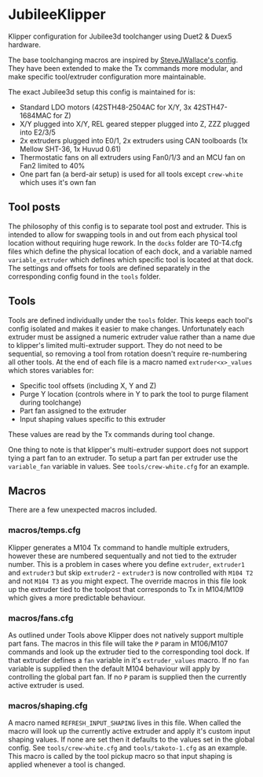 # JubileeKlipper
Klipper configuration for Jubilee3d toolchanger using Duet2 &amp; Duex5 hardware.

The base toolchanging macros are inspired by [SteveJWallace's config](https://github.com/SteveJWallace/JubileeKlipper). They have been extended to make the Tx commands more modular, and make specific tool/extruder configuration more maintainable.

The exact Jubilee3d setup this config is maintained for is:
- Standard LDO motors (42STH48-2504AC for X/Y, 3x 42STH47-1684MAC for Z)
- X/Y plugged into X/Y, REL geared stepper plugged into Z, ZZZ plugged into E2/3/5
- 2x extruders plugged into E0/1, 2x extruders using CAN toolboards (1x Mellow SHT-36, 1x Huvud 0.61)
- Thermostatic fans on all extruders using Fan0/1/3 and an MCU fan on Fan2 limited to 40%
- One part fan (a berd-air setup) is used for all tools except `crew-white` which uses it's own fan

## Tool posts
The philosophy of this config is to separate tool post and extruder. This is intended to allow for swapping tools in and out from each physical tool location without requiring huge rework.
In the `docks` folder are T0-T4.cfg files which define the physical location of each dock, and a variable named `variable_extruder` which defines which specific tool is located at that dock.
The settings and offsets for tools are defined separately in the corresponding config found in the `tools` folder.

## Tools
Tools are defined individually under the `tools` folder. This keeps each tool's config isolated and makes it easier to make changes. Unfortunately each extruder must be assigned a numeric extruder value rather than a name due to klipper's limited multi-extruder support. They do not need to be sequential, so removing a tool from rotation doesn't require re-numbering all other tools.
At the end of each file is a macro named `extruder<x>_values` which stores variables for:
- Specific tool offsets (including X, Y and Z)
- Purge Y location (controls where in Y to park the tool to purge filament during toolchange)
- Part fan assigned to the extruder
- Input shaping values specific to this extruder

These values are read by the Tx commands during tool change.

One thing to note is that klipper's multi-extruder support does not support tying a part fan to an extruder. To setup a part fan per extruder use the `variable_fan` variable in values. See `tools/crew-white.cfg` for an example.

## Macros
There are a few unexpected macros included.

### macros/temps.cfg
Klipper generates a M104 Tx command to handle multiple extruders, however these are numbered sequentually and not tied to the extruder number. This is a problem in cases where you define `extruder`, `extruder1` and `extruder3` but skip `extruder2` - `extruder3` is now controlled with `M104 T2` and not `M104 T3` as you might expect.
The override macros in this file look up the extruder tied to the toolpost that corresponds to Tx in M104/M109 which gives a more predictable behaviour.

### macros/fans.cfg
As outlined under Tools above Klipper does not natively support multiple part fans. The macros in this file will take the `P` param in M106/M107 commands and look up the extruder tied to the corresponding tool dock. If that extruder defines a `fan` variable in it's `extruder_values` macro. If no `fan` variable is supplied then the default M104 behaviour will apply by controlling the global part fan. If no `P` param is supplied then the currently active extruder is used.

### macros/shaping.cfg
A macro named `REFRESH_INPUT_SHAPING` lives in this file. When called the macro will look up the currently active extruder and apply it's custom input shaping values. If none are set then it defaults to the values set in the global config.
See `tools/crew-white.cfg` and `tools/takoto-1.cfg` as an example.
This macro is called by the tool pickup macro so that input shaping is applied whenever a tool is changed.

